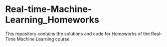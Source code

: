 # Real-time-Machine-Learning_Homeworks
This repository contains the solutions and code for Homeworks of the Real-Time Machine Learning course
